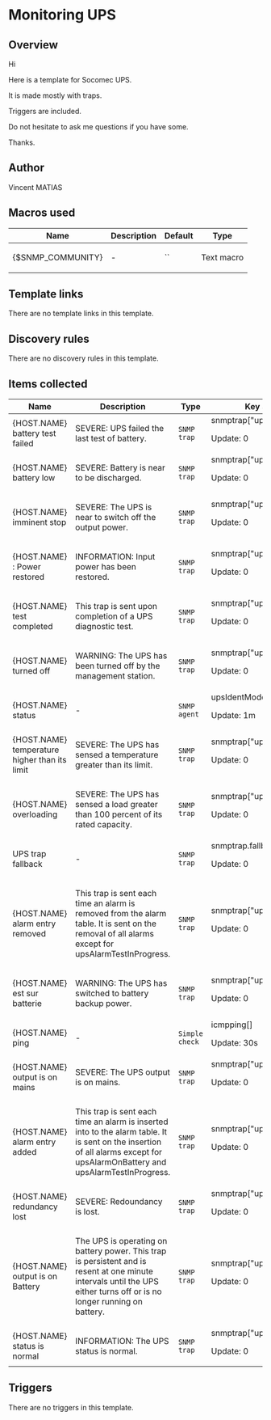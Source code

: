 # Monitoring UPS

## Overview

Hi


Here is a template for Socomec UPS. 


It is made mostly with traps. 


Triggers are included. 


 


Do not hesitate to ask me questions if you have some.


Thanks.



## Author

Vincent MATIAS

## Macros used

|Name|Description|Default|Type|
|----|-----------|-------|----|
|{$SNMP_COMMUNITY}|<p>-</p>|``|Text macro|
## Template links

There are no template links in this template.

## Discovery rules

There are no discovery rules in this template.

## Items collected

|Name|Description|Type|Key and additional info|
|----|-----------|----|----|
|{HOST.NAME} battery test failed|<p>SEVERE: UPS failed the last test of battery.</p>|`SNMP trap`|snmptrap["upsTrapBattTestFailed"]<p>Update: 0</p>|
|{HOST.NAME} battery low|<p>SEVERE: Battery is near to be discharged.</p>|`SNMP trap`|snmptrap["upsTrapBatteryLow"]<p>Update: 0</p>|
|{HOST.NAME} imminent stop|<p>SEVERE: The UPS is near to switch off the output power.</p>|`SNMP trap`|snmptrap["upsTrapImminentStop"]<p>Update: 0</p>|
|{HOST.NAME} : Power restored|<p>INFORMATION: Input power has been restored.</p>|`SNMP trap`|snmptrap["upsTrapPowerRestored"]<p>Update: 0</p>|
|{HOST.NAME} test completed|<p>This trap is sent upon completion of a UPS diagnostic test.</p>|`SNMP trap`|snmptrap["upsTrapTestCompleted"]<p>Update: 0</p>|
|{HOST.NAME} turned off|<p>WARNING: The UPS has been turned off by the management station.</p>|`SNMP trap`|snmptrap["upsTurnedOff"]<p>Update: 0</p>|
|{HOST.NAME} status|<p>-</p>|`SNMP agent`|upsIdentModel.0<p>Update: 1m</p>|
|{HOST.NAME} temperature higher than its limit|<p>SEVERE: The UPS has sensed a temperature greater than its limit.</p>|`SNMP trap`|snmptrap["upsTrapOverTemperature"]<p>Update: 0</p>|
|{HOST.NAME} overloading|<p>SEVERE: The UPS has sensed a load greater than 100 percent of its rated capacity.</p>|`SNMP trap`|snmptrap["upsTrapOverload"]<p>Update: 0</p>|
|UPS trap fallback|<p>-</p>|`SNMP trap`|snmptrap.fallback<p>Update: 0</p>|
|{HOST.NAME} alarm entry removed|<p>This trap is sent each time an alarm is removed from the alarm table. It is sent on the removal of all alarms except for upsAlarmTestInProgress.</p>|`SNMP trap`|snmptrap["upsTrapAlarmEntryRemoved"]<p>Update: 0</p>|
|{HOST.NAME} est sur batterie|<p>WARNING: The UPS has switched to battery backup power.</p>|`SNMP trap`|snmptrap["upsTrapOnBatteryPower"]<p>Update: 0</p>|
|{HOST.NAME} ping|<p>-</p>|`Simple check`|icmpping[]<p>Update: 30s</p>|
|{HOST.NAME} output is on mains|<p>SEVERE: The UPS output is on mains.</p>|`SNMP trap`|snmptrap["upsTrapOnMains"]<p>Update: 0</p>|
|{HOST.NAME} alarm entry added|<p>This trap is sent each time an alarm is inserted into to the alarm table. It is sent on the insertion of all alarms except for upsAlarmOnBattery and upsAlarmTestInProgress.</p>|`SNMP trap`|snmptrap["upsTrapAlarmEntryAdded"]<p>Update: 0</p>|
|{HOST.NAME} redundancy lost|<p>SEVERE: Redoundancy is lost.</p>|`SNMP trap`|snmptrap["upsTrapRedoundancyLost"]<p>Update: 0</p>|
|{HOST.NAME} output is on Battery|<p>The UPS is operating on battery power. This trap is persistent and is resent at one minute intervals until the UPS either turns off or is no longer running on battery.</p>|`SNMP trap`|snmptrap["upsTrapOnBattery"]<p>Update: 0</p>|
|{HOST.NAME} status is normal|<p>INFORMATION: The UPS status is normal.</p>|`SNMP trap`|snmptrap["upsTrapUpsNormal"]<p>Update: 0</p>|
## Triggers

There are no triggers in this template.


